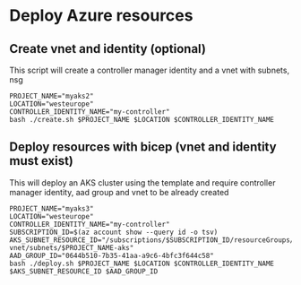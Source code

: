 # Deploy Azure resources

## Create vnet and identity (optional)

This script will create a controller manager identity and a vnet with subnets, nsg
```
PROJECT_NAME="myaks2"
LOCATION="westeurope"
CONTROLLER_IDENTITY_NAME="my-controller"
bash ./create.sh $PROJECT_NAME $LOCATION $CONTROLLER_IDENTITY_NAME

```

## Deploy resources with bicep (vnet and identity must exist)

This will deploy an AKS cluster using the template and require controller manager identity, aad group and vnet to be already created

```
PROJECT_NAME="myaks3"
LOCATION="westeurope"
CONTROLLER_IDENTITY_NAME="my-controller"
SUBSCRIPTION_ID=$(az account show --query id -o tsv)
AKS_SUBNET_RESOURCE_ID="/subscriptions/$SUBSCRIPTION_ID/resourceGroups/$PROJECT_NAME/providers/Microsoft.Network/virtualNetworks/$PROJECT_NAME-vnet/subnets/$PROJECT_NAME-aks"
AAD_GROUP_ID="0644b510-7b35-41aa-a9c6-4bfc3f644c58"
bash ./deploy.sh $PROJECT_NAME $LOCATION $CONTROLLER_IDENTITY_NAME $AKS_SUBNET_RESOURCE_ID $AAD_GROUP_ID
```
